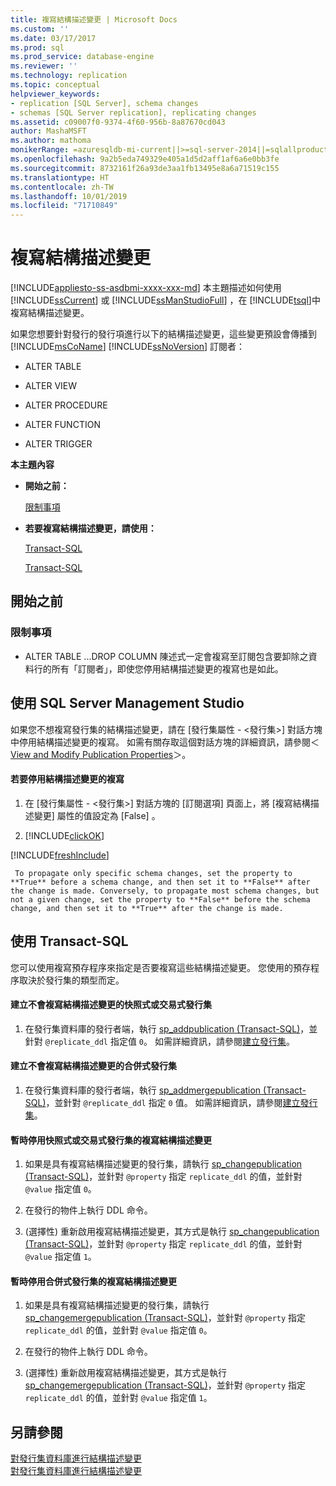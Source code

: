```yaml
---
title: 複寫結構描述變更 | Microsoft Docs
ms.custom: ''
ms.date: 03/17/2017
ms.prod: sql
ms.prod_service: database-engine
ms.reviewer: ''
ms.technology: replication
ms.topic: conceptual
helpviewer_keywords:
- replication [SQL Server], schema changes
- schemas [SQL Server replication], replicating changes
ms.assetid: c09007f0-9374-4f60-956b-8a87670cd043
author: MashaMSFT
ms.author: mathoma
monikerRange: =azuresqldb-mi-current||>=sql-server-2014||=sqlallproducts-allversions
ms.openlocfilehash: 9a2b5eda749329e405a1d5d2aff1af6a6e0bb3fe
ms.sourcegitcommit: 8732161f26a93de3aa1fb13495e8a6a71519c155
ms.translationtype: HT
ms.contentlocale: zh-TW
ms.lasthandoff: 10/01/2019
ms.locfileid: "71710849"
---
```

# <a name="replicate-schema-changes"></a>複寫結構描述變更
[!INCLUDE[appliesto-ss-asdbmi-xxxx-xxx-md](../../../includes/appliesto-ss-asdbmi-xxxx-xxx-md.md)]
  本主題描述如何使用 [!INCLUDE[ssCurrent](../../../includes/sscurrent-md.md)] 或 [!INCLUDE[ssManStudioFull](../../../includes/ssmanstudiofull-md.md)] ，在 [!INCLUDE[tsql](../../../includes/tsql-md.md)]中複寫結構描述變更。  
  
 如果您想要針對發行的發行項進行以下的結構描述變更，這些變更預設會傳播到 [!INCLUDE[msCoName](../../../includes/msconame-md.md)] [!INCLUDE[ssNoVersion](../../../includes/ssnoversion-md.md)] 訂閱者：  
  
-   ALTER TABLE  
  
-   ALTER VIEW  
  
-   ALTER PROCEDURE  
  
-   ALTER FUNCTION  
  
-   ALTER TRIGGER  
  
 **本主題內容**  
  
-   **開始之前：**  
  
     [限制事項](#Restrictions)  
  
-   **若要複寫結構描述變更，請使用：**  
  
     [Transact-SQL](#SSMSProcedure)  
  
     [Transact-SQL](#TsqlProcedure)  
  
##  <a name="BeforeYouBegin"></a> 開始之前  
  
###  <a name="Restrictions"></a> 限制事項  
  
-   ALTER TABLE ...DROP COLUMN 陳述式一定會複寫至訂閱包含要卸除之資料行的所有「訂閱者」，即使您停用結構描述變更的複寫也是如此。  
  
##  <a name="SSMSProcedure"></a> 使用 SQL Server Management Studio  
 如果您不想複寫發行集的結構描述變更，請在 [發行集屬性 - \<發行集>]  對話方塊中停用結構描述變更的複寫。 如需有關存取這個對話方塊的詳細資訊，請參閱＜ [View and Modify Publication Properties](../../../relational-databases/replication/publish/view-and-modify-publication-properties.md)＞。  
  
#### <a name="to-disable-replication-of-schema-changes"></a>若要停用結構描述變更的複寫  
  
1.  在 [發行集屬性 - \<發行集>]  對話方塊的 [訂閱選項]  頁面上，將 [複寫結構描述變更]  屬性的值設定為 [False]  。  
  
2.  [!INCLUDE[clickOK](../../../includes/clickok-md.md)]  

[!INCLUDE[freshInclude](../../../includes/paragraph-content/fresh-note-steps-feedback.md)]

     To propagate only specific schema changes, set the property to **True** before a schema change, and then set it to **False** after the change is made. Conversely, to propagate most schema changes, but not a given change, set the property to **False** before the schema change, and then set it to **True** after the change is made.  
  
##  <a name="TsqlProcedure"></a> 使用 Transact-SQL  
 您可以使用複寫預存程序來指定是否要複寫這些結構描述變更。 您使用的預存程序取決於發行集的類型而定。  
  
#### <a name="to-create-a-snapshot-or-transactional-publication-that-does-not-replicate-schema-changes"></a>建立不會複寫結構描述變更的快照式或交易式發行集  
  
1.  在發行集資料庫的發行者端，執行 [sp_addpublication &#40;Transact-SQL&#41;](../../../relational-databases/system-stored-procedures/sp-addpublication-transact-sql.md)，並針對 `@replicate_ddl` 指定值 `0`。 如需詳細資訊，請參閱[建立發行集](../../../relational-databases/replication/publish/create-a-publication.md)。  
  
#### <a name="to-create-a-merge-publication-that-does-not-replicate-schema-changes"></a>建立不會複寫結構描述變更的合併式發行集  
  
1.  在發行集資料庫的發行者端，執行 [sp_addmergepublication &#40;Transact-SQL&#41;](../../../relational-databases/system-stored-procedures/sp-addmergepublication-transact-sql.md)，並針對 `@replicate_ddl` 指定 `0` 值。 如需詳細資訊，請參閱[建立發行集](../../../relational-databases/replication/publish/create-a-publication.md)。  
  
#### <a name="to-temporarily-disable-replicating-schema-changes-for-a-snapshot-or-transactional-publication"></a>暫時停用快照式或交易式發行集的複寫結構描述變更  
  
1.  如果是具有複寫結構描述變更的發行集，請執行 [sp_changepublication &#40;Transact-SQL&#41;](../../../relational-databases/system-stored-procedures/sp-changepublication-transact-sql.md)，並針對 `@property` 指定 `replicate_ddl` 的值，並針對 `@value` 指定值 `0`。  
  
2.  在發行的物件上執行 DDL 命令。  
  
3.  (選擇性) 重新啟用複寫結構描述變更，其方式是執行 [sp_changepublication &#40;Transact-SQL&#41;](../../../relational-databases/system-stored-procedures/sp-changepublication-transact-sql.md)，並針對 `@property` 指定 `replicate_ddl` 的值，並針對 `@value` 指定值 `1`。  
  
#### <a name="to-temporarily-disable-replicating-schema-changes-for-a-merge-publication"></a>暫時停用合併式發行集的複寫結構描述變更  
  
1.  如果是具有複寫結構描述變更的發行集，請執行 [sp_changemergepublication &#40;Transact-SQL&#41;](../../../relational-databases/system-stored-procedures/sp-changemergepublication-transact-sql.md)，並針對 `@property` 指定 `replicate_ddl` 的值，並針對 `@value` 指定值 `0`。  
  
2.  在發行的物件上執行 DDL 命令。  
  
3.  (選擇性) 重新啟用複寫結構描述變更，其方式是執行 [sp_changemergepublication &#40;Transact-SQL&#41;](../../../relational-databases/system-stored-procedures/sp-changemergepublication-transact-sql.md)，並針對 `@property` 指定 `replicate_ddl` 的值，並針對 `@value` 指定值 `1`。  
  
## <a name="see-also"></a>另請參閱  
 [對發行集資料庫進行結構描述變更](../../../relational-databases/replication/publish/make-schema-changes-on-publication-databases.md)   
 [對發行集資料庫進行結構描述變更](../../../relational-databases/replication/publish/make-schema-changes-on-publication-databases.md)  
  
  
